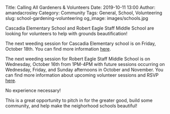 Title: Calling All Gardeners & Volunteers 
Date: 2019-10-11 13:00
Author: amandacrosley
Category: Community
Tags: General, School, Volunteering
slug: school-gardening-volunteering
og_image: images/schools.jpg

Cascadia Elementary School and Robert Eagle Staff Middle School are looking for volunteers to help with grounds beautification!

The next weeding session for Cascadia Elementary school is on Friday, October 18th. You can find more information [here](https://cascadiapta.org/2019/10/01/calling-all-gardeners-and-gardener-wanna-bes/).

The next weeding session for Robert Eagle Staff Middle School is on Wednesday, October 16th from 1PM-4PM with future sessions occurring on Wednesday, Friday, and Sunday afternoons in October and November. You can find more information about upcoming volunteer sessions and RSVP [here](https://www.signupgenius.com/go/8050845afa92cabf49-resms).

No experience necessary!

This is a great opportunity to pitch in for the greater good, build some community, and help make the neighorhood schools beautiful!
